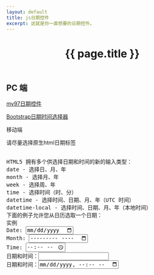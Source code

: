 ```yaml
---
layout: default
title: js日期控件
excerpt: 这就是你一直想要的日期控件。
---
```


<header class="header">
	<h1>{{ page.title }}</h1>
</header>
<!-- /header -->

<section class="g-content">
	<div class="m-list">
		<h2>PC 端</h2>
		<p><a href="//www.my97.net/dp/demo/" title="">my97日期控件</a></p>
		<p><a href="//www.bootcss.com/p/bootstrap-datetimepicker/index.htm" title="">Bootstrap日期时间选择器</a></p>
	</div>
	<div class="m-list">
		移动端
		<p>请尽量选择原生html日期标签</p>
<pre>		
HTML5 拥有多个供选择日期和时间的新的输入类型：
date - 选择日、月、年
month - 选择月、年
week - 选择周、年
time - 选择时间（时、分）
datetime - 选择时间、日期、月、年（UTC 时间）
datetime-local - 选择时间、日期、月、年（本地时间）
下面的例子允许您从日历选取一个日期：
实例
Date: <input type="date" name="user_date" />
Month: <input type="month" name="user_date" />
Time: <input type="time" name="user_date" />
日期和时间：<input type="datetime" name="user_date" />
日期和时间：<input type="datetime-local" name="user_date" />
</pre>
	</div>
</section>